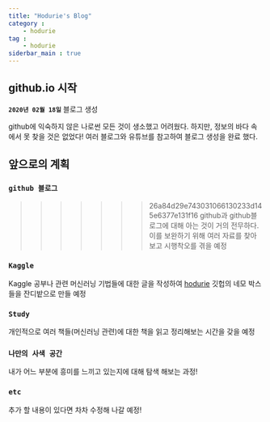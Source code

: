 ```yaml
---
title: "Hodurie's Blog"
category : 
    - hodurie
tag :
    - hodurie
siderbar_main : true
---
```


## github.io 시작
**`2020년 02월 18일`**
블로그 생성

github에 익숙하지 않은 나로썬 모든 것이 생소했고 어려웠다.
하지만, 정보의 바다 속에서 못 찾을 것은 없었다!
여러 블로그와 유튜브를 참고하여 블로그 생성을 완료 했다.

## 앞으로의 계획
### `github 블로그`
>>>>>>> 26a84d29e743031066130233d145e6377e131f16
github과 github블로그에 대해 아는 것이 거의 전무하다.
이를 보완하기 위해 여러 자료를 찾아보고 시행착오를 겪을 예정

### `Kaggle`
Kaggle 공부나 관련 머신러닝 기법들에 대한 글을 작성하여 
[hodurie](http://github.com/hodurie) 깃헙의 네모 박스들을 잔디밭으로 만들 예정

### `Study`
개인적으로 여러 책들(머신러닝 관련)에 대한 책을 읽고 정리해보는 시간을 갖을 예정

### `나만의 사색 공간`
내가 어느 부분에 흥미를 느끼고 있는지에 대해 탐색 해보는 과정!

### `etc`
추가 할 내용이 있다면 차차 수정해 나갈 예정!


